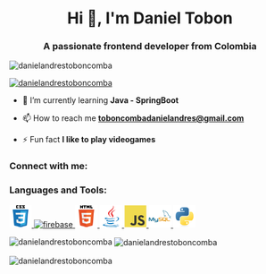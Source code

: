 <h1 align="center">Hi 👋, I'm Daniel Tobon</h1>
<h3 align="center">A passionate frontend developer from Colombia</h3>

<p align="left"> <img src="https://komarev.com/ghpvc/?username=danielandrestoboncomba&label=Profile%20views&color=0e75b6&style=flat" alt="danielandrestoboncomba" /> </p>

<p align="left"> <a href="https://github.com/ryo-ma/github-profile-trophy"><img src="https://github-profile-trophy.vercel.app/?username=danielandrestoboncomba" alt="danielandrestoboncomba" /></a> </p>


- 🌱 I’m currently learning **Java - SpringBoot**

- 📫 How to reach me **toboncombadanielandres@gmail.com**

- ⚡ Fun fact **I like to play videogames**

<h3 align="left">Connect with me:</h3>
<p align="left">
</p>

<h3 align="left">Languages and Tools:</h3>
<p align="left"> <a href="https://www.w3schools.com/css/" target="_blank" rel="noreferrer"> <img src="https://raw.githubusercontent.com/devicons/devicon/master/icons/css3/css3-original-wordmark.svg" alt="css3" width="40" height="40"/> </a> <a href="https://firebase.google.com/" target="_blank" rel="noreferrer"> <img src="https://www.vectorlogo.zone/logos/firebase/firebase-icon.svg" alt="firebase" width="40" height="40"/> </a> <a href="https://www.w3.org/html/" target="_blank" rel="noreferrer"> <img src="https://raw.githubusercontent.com/devicons/devicon/master/icons/html5/html5-original-wordmark.svg" alt="html5" width="40" height="40"/> </a> <a href="https://www.java.com" target="_blank" rel="noreferrer"> <img src="https://raw.githubusercontent.com/devicons/devicon/master/icons/java/java-original.svg" alt="java" width="40" height="40"/> </a> <a href="https://developer.mozilla.org/en-US/docs/Web/JavaScript" target="_blank" rel="noreferrer"> <img src="https://raw.githubusercontent.com/devicons/devicon/master/icons/javascript/javascript-original.svg" alt="javascript" width="40" height="40"/> </a> <a href="https://www.mysql.com/" target="_blank" rel="noreferrer"> <img src="https://raw.githubusercontent.com/devicons/devicon/master/icons/mysql/mysql-original-wordmark.svg" alt="mysql" width="40" height="40"/> </a> <a href="https://www.python.org" target="_blank" rel="noreferrer"> <img src="https://raw.githubusercontent.com/devicons/devicon/master/icons/python/python-original.svg" alt="python" width="40" height="40"/> </a> </p>

<p><img align="left" src="https://github-readme-stats.vercel.app/api/top-langs?username=danielandrestoboncomba&show_icons=true&locale=en&layout=compact" alt="danielandrestoboncomba" /></p>

<p>&nbsp;<img align="center" src="https://github-readme-stats.vercel.app/api?username=danielandrestoboncomba&show_icons=true&locale=en" alt="danielandrestoboncomba" /></p>

<p><img align="center" src="https://github-readme-streak-stats.herokuapp.com/?user=danielandrestoboncomba&" alt="danielandrestoboncomba" /></p>
